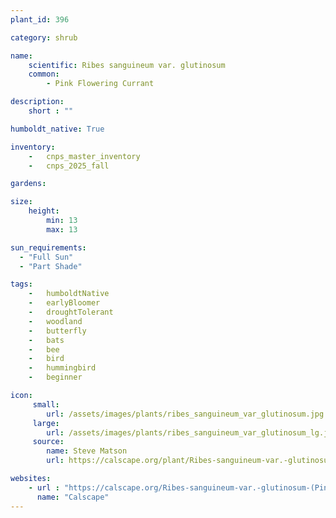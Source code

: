 ```yaml
---
plant_id: 396

category: shrub

name: 
    scientific: Ribes sanguineum var. glutinosum
    common:  
        - Pink Flowering Currant 

description: 
    short : ""

humboldt_native: True

inventory: 
    -   cnps_master_inventory
    -   cnps_2025_fall

gardens:

size:
    height: 
        min: 13
        max: 13

sun_requirements:
  - "Full Sun"
  - "Part Shade"

tags:  
    -   humboldtNative
    -   earlyBloomer
    -   droughtTolerant
    -   woodland
    -   butterfly
    -   bats
    -   bee
    -   bird
    -   hummingbird 
    -   beginner

icon: 
     small: 
        url: /assets/images/plants/ribes_sanguineum_var_glutinosum.jpg
     large: 
        url: /assets/images/plants/ribes_sanguineum_var_glutinosum_lg.jpg
     source: 
        name: Steve Matson 
        url: https://calscape.org/plant/Ribes-sanguineum-var.-glutinosum-(Pink-flowering-Currant)/gallery

websites: 
    - url : "https://calscape.org/Ribes-sanguineum-var.-glutinosum-(Pink-flowering-Currant)"
      name: "Calscape"
---
```


